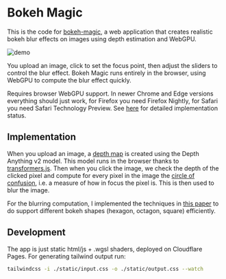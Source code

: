 # Bokeh Magic

This is the code for [bokeh-magic](https://bokeh.fplonka.dev/), a web application that creates realistic bokeh blur effects on images using depth estimation and WebGPU.

![demo](https://github.com/user-attachments/assets/2d867bbd-9322-42c1-b5cd-29466ad968b3)

You upload an image, click to set the focus point, then adjust the sliders to control the blur effect. Bokeh Magic runs entirely in the browser, using WebGPU to compute the blur effect quickly.

Requires browser WebGPU support. In newer Chrome and Edge versions everything should just work, for Firefox you need Firefox Nightly, for Safari you need Safari Technology Preview. See [here](https://developer.mozilla.org/en-US/docs/Web/API/WebGPU_API#browser_compatibility) for detailed implementation status.

## Implementation

When you upload an image, a [depth map](https://en.wikipedia.org/wiki/Depth_map) is created using the Depth Anything v2 model. This model runs in the browser thanks to [transformers.js](https://github.com/huggingface/transformers.js). Then when you click the image, we check the depth of the clicked pixel and compute for every pixel in the image the [circle of confusion](https://en.wikipedia.org/wiki/Circle_of_confusion), i.e. a measure of how in focus the pixel is. This is then used to blur the image. 

For the blurring computation, I implemented the techniques in [this paper](http://ivizlab.sfu.ca/papers/cgf2012.pdf) to do support different bokeh shapes (hexagon, octagon, square) efficiently. 

## Development

The app is just static html/js + .wgsl shaders, deployed on Cloudflare Pages. For generating tailwind output run:

```sh
tailwindcss -i ./static/input.css -o ./static/output.css --watch
```